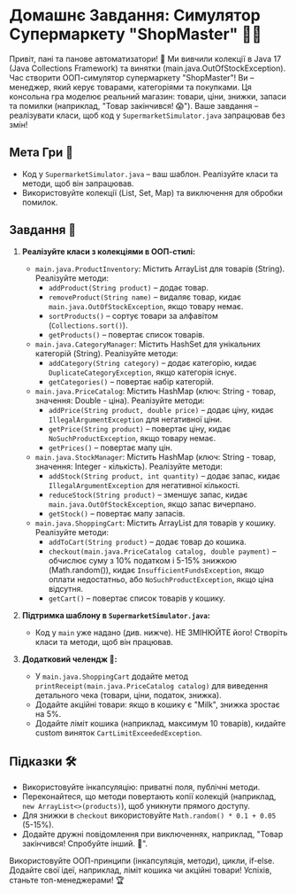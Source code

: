 # Домашнє Завдання: Симулятор Супермаркету "ShopMaster" 🛒💸

Привіт, пані та панове автоматизатори! 🌟 Ми вивчили колекції в Java 17 (Java Collections Framework) та винятки (main.java.OutOfStockException). Час створити ООП-симулятор супермаркету "ShopMaster"! Ви – менеджер, який керує товарами, категоріями та покупками. Ця консольна гра моделює реальний магазин: товари, ціни, знижки, запаси та помилки (наприклад, "Товар закінчився! 😱"). Ваше завдання – реалізувати класи, щоб код у `SupermarketSimulator.java` запрацював без змін!

## Мета Гри 🎯
- Код у `SupermarketSimulator.java` – ваш шаблон. Реалізуйте класи та методи, щоб він запрацював.
- Використовуйте колекції (List, Set, Map) та виключення для обробки помилок.

## Завдання 📝

1. **Реалізуйте класи з колекціями в ООП-стилі:**
    - `main.java.ProductInventory`: Містить ArrayList для товарів (String). Реалізуйте методи:
        - `addProduct(String product)` – додає товар.
        - `removeProduct(String name)` – видаляє товар, кидає `main.java.OutOfStockException`, якщо товару немає.
        - `sortProducts()` – сортує товари за алфавітом (`Collections.sort()`).
        - `getProducts()` – повертає список товарів.
    - `main.java.CategoryManager`: Містить HashSet для унікальних категорій (String). Реалізуйте методи:
        - `addCategory(String category)` – додає категорію, кидає `DuplicateCategoryException`, якщо категорія існує.
        - `getCategories()` – повертає набір категорій.
    - `main.java.PriceCatalog`: Містить HashMap (ключ: String - товар, значення: Double - ціна). Реалізуйте методи:
        - `addPrice(String product, double price)` – додає ціну, кидає `IllegalArgumentException` для негативної ціни.
        - `getPrice(String product)` – повертає ціну, кидає `NoSuchProductException`, якщо товару немає.
        - `getPrices()` – повертає мапу цін.
    - `main.java.StockManager`: Містить HashMap (ключ: String - товар, значення: Integer - кількість). Реалізуйте методи:
        - `addStock(String product, int quantity)` – додає запас, кидає `IllegalArgumentException` для негативної кількості.
        - `reduceStock(String product)` – зменшує запас, кидає `main.java.OutOfStockException`, якщо запас вичерпано.
        - `getStock()` – повертає мапу запасів.
    - `main.java.ShoppingCart`: Містить ArrayList для товарів у кошику. Реалізуйте методи:
        - `addToCart(String product)` – додає товар до кошика.
        - `checkout(main.java.PriceCatalog catalog, double payment)` – обчислює суму з 10% податком і 5-15% знижкою (Math.random()), кидає `InsufficientFundsException`, якщо оплати недостатньо, або `NoSuchProductException`, якщо ціна відсутня.
        - `getCart()` – повертає список товарів у кошику.

2. **Підтримка шаблону в `SupermarketSimulator.java`:**
    - Код у `main` уже надано (див. нижче). НЕ ЗМІНЮЙТЕ його! Створіть класи та методи, щоб він працював.

3. **Додатковий челендж 🌟:**
    - У `main.java.ShoppingCart` додайте метод `printReceipt(main.java.PriceCatalog catalog)` для виведення детального чека (товари, ціни, податок, знижка).
    - Додайте акційні товари: якщо в кошику є "Milk", знижка зростає на 5%.
    - Додайте ліміт кошика (наприклад, максимум 10 товарів), кидайте custom виняток `CartLimitExceededException`.

## Підказки 🛠
- Використовуйте інкапсуляцію: приватні поля, публічні методи.
- Переконайтеся, що методи повертають копії колекцій (наприклад, `new ArrayList<>(products)`), щоб уникнути прямого доступу.
- Для знижки в `checkout` використовуйте `Math.random() * 0.1 + 0.05` (5-15%).
- Додайте дружні повідомлення при виключеннях, наприклад, "Товар закінчився! Спробуйте інший. 🛑".


Використовуйте ООП-принципи (інкапсуляція, методи), цикли, if-else. Додайте свої ідеї, наприклад, ліміт кошика чи акційні товари! Успіхів, станьте топ-менеджерами! 🏆